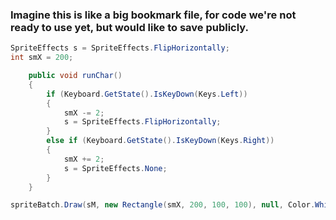 ### Imagine this is like a big bookmark file, for code we're not ready to use yet, but would like to save publicly.
```c#
SpriteEffects s = SpriteEffects.FlipHorizontally;
int smX = 200;

    public void runChar()
    {
        if (Keyboard.GetState().IsKeyDown(Keys.Left))
        {
            smX -= 2;
            s = SpriteEffects.FlipHorizontally;
        }
        else if (Keyboard.GetState().IsKeyDown(Keys.Right))
        {
            smX += 2;
            s = SpriteEffects.None;
        }
    }

spriteBatch.Draw(sM, new Rectangle(smX, 200, 100, 100), null, Color.White, rotation, new Vector2(50, 50), s, 0f);
```
